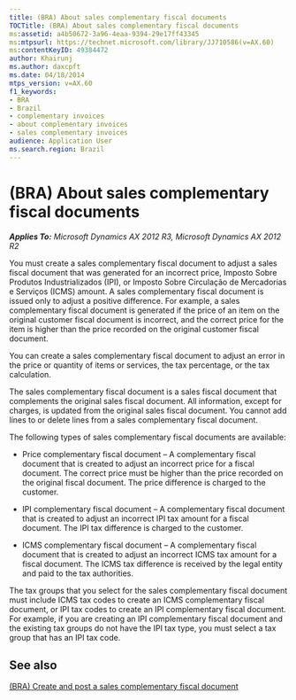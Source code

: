 ```yaml
---
title: (BRA) About sales complementary fiscal documents
TOCTitle: (BRA) About sales complementary fiscal documents
ms:assetid: a4b50672-3a96-4eaa-9394-29e17ff43345
ms:mtpsurl: https://technet.microsoft.com/library/JJ710586(v=AX.60)
ms:contentKeyID: 49384472
author: Khairunj
ms.author: daxcpft
ms.date: 04/18/2014
mtps_version: v=AX.60
f1_keywords:
- BRA
- Brazil
- complementary invoices
- about complementary invoices
- sales complementary invoices
audience: Application User
ms.search.region: Brazil
---
```


# (BRA) About sales complementary fiscal documents 


_**Applies To:** Microsoft Dynamics AX 2012 R3, Microsoft Dynamics AX 2012 R2_

You must create a sales complementary fiscal document to adjust a sales fiscal document that was generated for an incorrect price, Imposto Sobre Produtos Industrializados (IPI), or Imposto Sobre Circulação de Mercadorias e Serviços (ICMS) amount. A sales complementary fiscal document is issued only to adjust a positive difference. For example, a sales complementary fiscal document is generated if the price of an item on the original customer fiscal document is incorrect, and the correct price for the item is higher than the price recorded on the original customer fiscal document.

You can create a sales complementary fiscal document to adjust an error in the price or quantity of items or services, the tax percentage, or the tax calculation.

The sales complementary fiscal document is a sales fiscal document that complements the original sales fiscal document. All information, except for charges, is updated from the original sales fiscal document. You cannot add lines to or delete lines from a sales complementary fiscal document.

The following types of sales complementary fiscal documents are available:

  - Price complementary fiscal document – A complementary fiscal document that is created to adjust an incorrect price for a fiscal document. The correct price must be higher than the price recorded on the original fiscal document. The price difference is charged to the customer.

  - IPI complementary fiscal document – A complementary fiscal document that is created to adjust an incorrect IPI tax amount for a fiscal document. The IPI tax difference is charged to the customer.

  - ICMS complementary fiscal document – A complementary fiscal document that is created to adjust an incorrect ICMS tax amount for a fiscal document. The ICMS tax difference is received by the legal entity and paid to the tax authorities.

The tax groups that you select for the sales complementary fiscal document must include ICMS tax codes to create an ICMS complementary fiscal document, or IPI tax codes to create an IPI complementary fiscal document. For example, if you are creating an IPI complementary fiscal document and the existing tax groups do not have the IPI tax type, you must select a tax group that has an IPI tax code.

## See also

[(BRA) Create and post a sales complementary fiscal document](bra-create-and-post-a-sales-complementary-fiscal-document.md)

  


